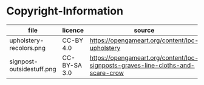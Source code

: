  # Copyright-Information
 
 file | licence |source
 --- | --- | ---
 upholstery-recolors.png | CC-BY 4.0 | https://opengameart.org/content/lpc-upholstery
 signpost-outsidestuff.png | CC-BY-SA 3.0 | https://opengameart.org/content/lpc-signposts-graves-line-cloths-and-scare-crow
